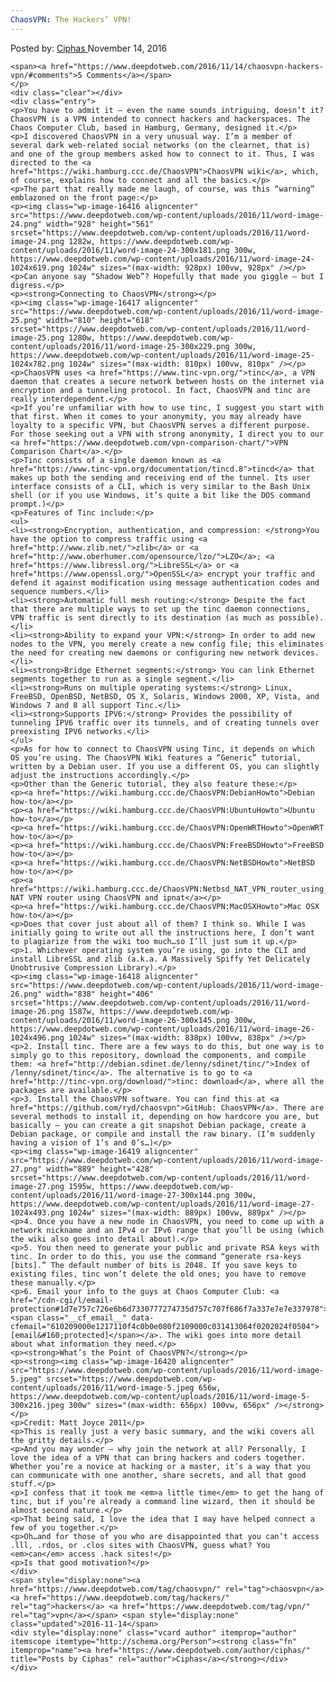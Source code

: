 ```yaml
---
ChaosVPN: The Hackers’ VPN!
---
```

<article class="post-listing post-16415 post type-post status-publish format-standard has-post-thumbnail hentry category-deepdot-news tag-chaosvpn tag-hackers tag-vpn">
    <div class="post-inner">
        <span>Posted by: <a href="https://www.deepdotweb.com/author/ciphas/" title="">Ciphas </a></span>
    <span>November 14, 2016</span>
    
    <span><a href="https://www.deepdotweb.com/2016/11/14/chaosvpn-hackers-vpn/#comments">5 Comments</a></span>
    </p>
    <div class="clear"></div>
    <div class="entry">
    <p>You have to admit it – even the name sounds intriguing, doesn’t it? ChaosVPN is a VPN intended to connect hackers and hackerspaces. The Chaos Computer Club, based in Hamburg, Germany, designed it.</p>
    <p>I discovered ChaosVPN in a very unusual way. I’m a member of several dark web-related social networks (on the clearnet, that is) and one of the group members asked how to connect to it. Thus, I was directed to the <a href="https://wiki.hamburg.ccc.de/ChaosVPN">ChaosVPN wiki</a>, which, of course, explains how to connect and all the basics.</p>
    <p>The part that really made me laugh, of course, was this “warning” emblazoned on the front page:</p>
    <p><img class="wp-image-16416 aligncenter" src="https://www.deepdotweb.com/wp-content/uploads/2016/11/word-image-24.png" width="928" height="561" srcset="https://www.deepdotweb.com/wp-content/uploads/2016/11/word-image-24.png 1282w, https://www.deepdotweb.com/wp-content/uploads/2016/11/word-image-24-300x181.png 300w, https://www.deepdotweb.com/wp-content/uploads/2016/11/word-image-24-1024x619.png 1024w" sizes="(max-width: 928px) 100vw, 928px" /></p>
    <p>Can anyone say “Shadow Web”? Hopefully that made you giggle – but I digress.</p>
    <p><strong>Connecting to ChaosVPN</strong></p>
    <p><img class="wp-image-16417 aligncenter" src="https://www.deepdotweb.com/wp-content/uploads/2016/11/word-image-25.png" width="810" height="618" srcset="https://www.deepdotweb.com/wp-content/uploads/2016/11/word-image-25.png 1280w, https://www.deepdotweb.com/wp-content/uploads/2016/11/word-image-25-300x229.png 300w, https://www.deepdotweb.com/wp-content/uploads/2016/11/word-image-25-1024x782.png 1024w" sizes="(max-width: 810px) 100vw, 810px" /></p>
    <p>ChaosVPN uses <a href="https://www.tinc-vpn.org/">tinc</a>, a VPN daemon that creates a secure network between hosts on the internet via encryption and a tunneling protocol. In fact, ChaosVPN and tinc are really interdependent.</p>
    <p>If you’re unfamiliar with how to use tinc, I suggest you start with that first. When it comes to your anonymity, you may already have loyalty to a specific VPN, but ChaosVPN serves a different purpose. For those seeking out a VPN with strong anonymity, I direct you to our <a href="https://www.deepdotweb.com/vpn-comparison-chart/">VPN Comparison Chart</a>.</p>
    <p>Tinc consists of a single daemon known as <a href="https://www.tinc-vpn.org/documentation/tincd.8">tincd</a> that makes up both the sending and receiving end of the tunnel. Its user interface consists of a CLI, which is very similar to the Bash Unix shell (or if you use Windows, it’s quite a bit like the DOS command prompt.)</p>
    <p>Features of Tinc include:</p>
    <ul>
    <li><strong>Encryption, authentication, and compression: </strong>You have the option to compress traffic using <a href="http://www.zlib.net/">zlib</a> or <a href="http://www.oberhumer.com/opensource/lzo/">LZO</a>; <a href="https://www.libressl.org/">LibreSSL</a> or <a href="https://www.openssl.org/">OpenSSL</a> encrypt your traffic and defend it against modification using message authentication codes and sequence numbers.</li>
    <li><strong>Automatic full mesh routing:</strong> Despite the fact that there are multiple ways to set up the tinc daemon connections, VPN traffic is sent directly to its destination (as much as possible).</li>
    <li><strong>Ability to expand your VPN:</strong> In order to add new nodes to the VPN, you merely create a new config file; this eliminates the need for creating new daemons or configuring new network devices.</li>
    <li><strong>Bridge Ethernet segments:</strong> You can link Ethernet segments together to run as a single segment.</li>
    <li><strong>Runs on multiple operating systems:</strong> Linux, FreeBSD, OpenBSD, NetBSD, OS X, Solaris, Windows 2000, XP, Vista, and Windows 7 and 8 all support Tinc.</li>
    <li><strong>Supports IPV6:</strong> Provides the possibility of tunneling IPV6 traffic over its tunnels, and of creating tunnels over preexisting IPV6 networks.</li>
    </ul>
    <p>As for how to connect to ChaosVPN using Tinc, it depends on which OS you’re using. The ChaosVPN Wiki features a “Generic” tutorial, written by a Debian user. If you use a different OS, you can slightly adjust the instructions accordingly.</p>
    <p>Other than the Generic tutorial, they also feature these:</p>
    <p><a href="https://wiki.hamburg.ccc.de/ChaosVPN:DebianHowto">Debian how-to</a></p>
    <p><a href="https://wiki.hamburg.ccc.de/ChaosVPN:UbuntuHowto">Ubuntu how-to</a></p>
    <p><a href="https://wiki.hamburg.ccc.de/ChaosVPN:OpenWRTHowto">OpenWRT how-to</a></p>
    <p><a href="https://wiki.hamburg.ccc.de/ChaosVPN:FreeBSDHowto">FreeBSD how-to</a></p>
    <p><a href="https://wiki.hamburg.ccc.de/ChaosVPN:NetBSDHowto">NetBSD how-to</a></p>
    <p><a href="https://wiki.hamburg.ccc.de/ChaosVPN:Netbsd_NAT_VPN_router_using_chaosvpn_and_ipnat">NetBSD NAT VPN router using ChaosVPN and ipnat</a></p>
    <p><a href="https://wiki.hamburg.ccc.de/ChaosVPN:MacOSXHowto">Mac OSX how-to</a></p>
    <p>Does that cover just about all of them? I think so. While I was initially going to write out all the instructions here, I don’t want to plagiarize from the wiki too much…so I’ll just sum it up.</p>
    <p>1. Whichever operating system you’re using, go into the CLI and install LibreSSL and zlib (a.k.a. A Massively Spiffy Yet Delicately Unobtrusive Compression Library).</p>
    <p><img class="wp-image-16418 aligncenter" src="https://www.deepdotweb.com/wp-content/uploads/2016/11/word-image-26.png" width="838" height="406" srcset="https://www.deepdotweb.com/wp-content/uploads/2016/11/word-image-26.png 1587w, https://www.deepdotweb.com/wp-content/uploads/2016/11/word-image-26-300x145.png 300w, https://www.deepdotweb.com/wp-content/uploads/2016/11/word-image-26-1024x496.png 1024w" sizes="(max-width: 838px) 100vw, 838px" /></p>
    <p>2. Install tinc. There are a few ways to do this, but one way is to simply go to this repository, download the components, and compile them: <a href="http://debian.sdinet.de/lenny/sdinet/tinc/">Index of /lenny/sdinet/tinc</a>. The alternative is to go to <a href="http://tinc-vpn.org/download/">tinc: download</a>, where all the packages are available.</p>
    <p>3. Install the ChaosVPN software. You can find this at <a href="https://github.com/ryd/chaosvpn">GitHub: ChaosVPN</a>. There are several methods to install it, depending on how hardcore you are, but basically – you can create a git snapshot Debian package, create a Debian package, or compile and install the raw binary. (I’m suddenly having a vision of 1’s and 0’s…)</p>
    <p><img class="wp-image-16419 aligncenter" src="https://www.deepdotweb.com/wp-content/uploads/2016/11/word-image-27.png" width="889" height="428" srcset="https://www.deepdotweb.com/wp-content/uploads/2016/11/word-image-27.png 1595w, https://www.deepdotweb.com/wp-content/uploads/2016/11/word-image-27-300x144.png 300w, https://www.deepdotweb.com/wp-content/uploads/2016/11/word-image-27-1024x493.png 1024w" sizes="(max-width: 889px) 100vw, 889px" /></p>
    <p>4. Once you have a new node in ChaosVPN, you need to come up with a network nickname and an IPv4 or IPv6 range that you’ll be using (which the wiki also goes into detail about).</p>
    <p>5. You then need to generate your public and private RSA keys with tinc. In order to do this, you use the command “generate rsa-keys [bits].” The default number of bits is 2048. If you save keys to existing files, tinc won’t delete the old ones; you have to remove these manually.</p>
    <p>6. Email your info to the guys at Chaos Computer Club: <a href="/cdn-cgi/l/email-protection#1d7e757c726e6b6d7330777274735d757c707f686f7a337e7e7e337978"><span class="__cf_email__" data-cfemail="610209000e1217110f4c0b0e080f2109000c031413064f0202024f0504">[email&#160;protected]</span></a>. The wiki goes into more detail about what information they need.</p>
    <p><strong>What’s the Point of ChaosVPN?</strong></p>
    <p><strong><img class="wp-image-16420 aligncenter" src="https://www.deepdotweb.com/wp-content/uploads/2016/11/word-image-5.jpeg" srcset="https://www.deepdotweb.com/wp-content/uploads/2016/11/word-image-5.jpeg 656w, https://www.deepdotweb.com/wp-content/uploads/2016/11/word-image-5-300x216.jpeg 300w" sizes="(max-width: 656px) 100vw, 656px" /></strong></p>
    <p>Credit: Matt Joyce 2011</p>
    <p>This is really just a very basic summary, and the wiki covers all the gritty details.</p>
    <p>And you may wonder – why join the network at all? Personally, I love the idea of a VPN that can bring hackers and coders together. Whether you’re a novice at hacking or a master, it’s a way that you can communicate with one another, share secrets, and all that good stuff.</p>
    <p>I confess that it took me <em>a little time</em> to get the hang of tinc, but if you’re already a command line wizard, then it should be almost second nature.</p>
    <p>That being said, I love the idea that I may have helped connect a few of you together.</p>
    <p>Oh…and for those of you who are disappointed that you can’t access .lll, .rdos, or .clos sites with ChaosVPN, guess what? You <em>can</em> access .hack sites!</p>
    <p>Is that good motivation?</p>
    </div>
    <span style="display:none"><a href="https://www.deepdotweb.com/tag/chaosvpn/" rel="tag">chaosvpn</a> <a href="https://www.deepdotweb.com/tag/hackers/" rel="tag">hackers</a> <a href="https://www.deepdotweb.com/tag/vpn/" rel="tag">vpn</a></span> <span style="display:none" class="updated">2016-11-14</span>
    <div style="display:none" class="vcard author" itemprop="author" itemscope itemtype="http://schema.org/Person"><strong class="fn" itemprop="name"><a href="https://www.deepdotweb.com/author/ciphas/" title="Posts by Ciphas" rel="author">Ciphas</a></strong></div>
    </div>
</article>

